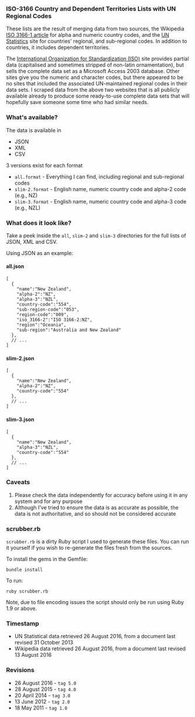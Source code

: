 
### ISO-3166 Country and Dependent Territories Lists with UN Regional Codes

These lists are the result of merging data from two sources, the Wikipedia [ISO 3166-1 article](http://en.wikipedia.org/wiki/ISO_3166-1#Officially_assigned_code_elements) for alpha and numeric country codes, and the [UN Statistics](http://unstats.un.org/unsd/methods/m49/m49regin.htm) site for countries' regional, and sub-regional codes. In addition to countries, it includes dependent territories.

The [International Organization for Standardization (ISO)](http://www.iso.org/iso/english_country_names_and_code_elements) site provides partial data (capitalised and sometimes stripped of non-latin ornamentation), but sells the complete data set as a Microsoft Access 2003 database. Other sites give you the numeric and character codes, but there appeared to be no sites that included the associated UN-maintained regional codes in their data sets. I scraped data from the above two websites that is all publicly available already to produce some ready-to-use complete data sets that will hopefully save someone some time who had similar needs.

### What's available?

The data is available in

* JSON
* XML
* CSV

3 versions exist for each format

* `all.format` - Everything I can find, including regional and sub-regional codes
* `slim-2.format` - English name, numeric country code and alpha-2 code (e.g., NZ)
* `slim-3.format` - English name, numeric country code and alpha-3 code (e.g., NZL)

### What does it look like?

Take a peek inside the `all`, `slim-2` and `slim-3` directories for the full lists of JSON, XML and CSV.

Using JSON as an example:

#### all.json

    [
      {
        "name":"New Zealand",
        "alpha-2":"NZ",
        "alpha-3":"NZL",
        "country-code":"554",
        "sub-region-code":"053",
        "region-code":"009",
        "iso_3166-2":"ISO 3166-2:NZ",
        "region":"Oceania",
        "sub-region":"Australia and New Zealand"
      },
      // ...
    ]

#### slim-2.json

    [
      {
        "name":"New Zealand",
        "alpha-2":"NZ",
        "country-code":"554"
      },
      // ...
    ]

#### slim-3.json

    [
      {
        "name":"New Zealand",
        "alpha-3":"NZL",
        "country-code":"554"
      },
      // ...
    ]

### Caveats

1. Please check the data independently for accuracy before using it in any system and for any purpose
1. Although I've tried to ensure the data is as accurate as possible, the data is not authoritative, and so should not be considered accurate

### scrubber.rb

`scrubber.rb` is a dirty Ruby script I used to generate these files. You can run it yourself if you wish to re-generate the files fresh from the sources.

To install the gems in the Gemfile:

    bundle install

To run:

    ruby scrubber.rb

Note, due to file encoding issues the script should only be run using Ruby 1.9 or above.

### Timestamp

* UN Statistical data retrieved 26 August 2016, from a document last revised 31 October 2013
* Wikipedia data retrieved 26 August 2016, from a document last revised 13 August 2016

### Revisions

* 26 August 2016 - `tag 5.0`
* 28 August 2015 - `tag 4.0`
* 20 April 2014 - `tag 3.0`
* 13 June 2012 - `tag 2.0`
* 18 May 2011 - `tag 1.0`
